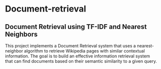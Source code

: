 # Document-retrieval
Document Retrieval using TF-IDF and Nearest Neighbors
----------------------------------------------------------
This project implements a Document Retrieval system that uses a nearest-neighbor algorithm to retrieve Wikipedia pages with similar contextual information. The goal is to build an effective information retrieval system that can find documents based on their semantic similarity to a given query.

